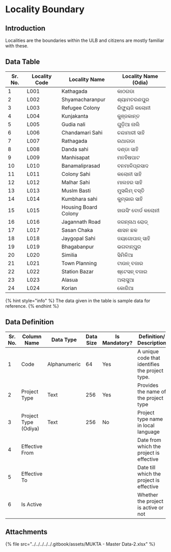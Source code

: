 # Locality Boundary

## Introduction

Localities are the boundaries within the ULB and citizens are mostly familiar with these.

## Data Table

| Sr. No. | Locality Code | Locality Name        | Locality Name (Odia) |
| ------- | ------------- | -------------------- | -------------------- |
| 1       | L001          | Kathagada            | କାଠଗଡା               |
| 2       | L002          | Shyamacharanpur      | ଶ୍ୟାମଚରଣପୁର          |
| 3       | L003          | Refugee Colony       | ରିଫ୍ୟୁଜି କଲୋନୀ       |
| 4       | L004          | Kunjakanta           | କୁଞ୍ଜକାନ୍ତ           |
| 5       | L005          | Gudia nali           | ଗୁଡ଼ିଆ ନାଲି           |
| 6       | L006          | Chandamari Sahi      | ଚନ୍ଦାମାରୀ ସାହି       |
| 7       | L007          | Rathagada            | ରଥାଗଡା               |
| 8       | L008          | Danda sahi           | ଦଣ୍ଡା ସାହି           |
| 9       | L009          | Manhisapat           | ମନହିଷପାଟ             |
| 10      | L010          | Banamaliprasad       | ବନମାଳିପ୍ରସାଦ         |
| 11      | L011          | Colony Sahi          | କଲୋନୀ ସାହି           |
| 12      | L012          | Malhar Sahi          | ମାଲହର ସାହି           |
| 13      | L013          | Muslm Basti          | ମୁସଲିମ୍ ବସ୍ତି        |
| 14      | L014          | Kumbhara sahi        | କୁମ୍ଭାର ସାହି         |
| 15      | L015          | Housing Board Colony | ହାଉସିଂ ବୋର୍ଡ କଲୋନୀ   |
| 16      | L016          | Jagannath Road       | ଜଗନ୍ନାଥ ରୋଡ୍         |
| 17      | L017          | Sasan Chaka          | ଶାସନ ଛକ              |
| 18      | L018          | Jaygopal Sahi        | ଜୟଗୋପାଳ୍ ସାହି        |
| 19      | L019          | Bhagabanpur          | ଭଗବାନ୍ପୁର            |
| 20      | L020          | Similia              | ସିମିଳିଆ              |
| 21      | L021          | Town Planning        | ଟାଉନ୍ ବଜାର           |
| 22      | L022          | Station Bazar        | ଷ୍ଟେସନ୍ ବଜାର         |
| 23      | L023          | Alasua               | ଅଲାସୁଆ               |
| 24      | L024          | Korian               | କୋରିଆ                |

{% hint style="info" %}
The data given in the table is sample data for reference.
{% endhint %}

## Data Definition

<table><thead><tr><th width="97">Sr. No.</th><th>Column Name</th><th>Data Type</th><th>Data Size</th><th>Is Mandatory?</th><th>Definition/ Description</th></tr></thead><tbody><tr><td>1</td><td>Code</td><td>Alphanumeric</td><td>64</td><td>Yes</td><td>A unique code that identifies the project type.</td></tr><tr><td>2</td><td>Project Type</td><td>Text</td><td>256</td><td>Yes</td><td>Provides the name of the project type </td></tr><tr><td>3</td><td>Project Type (Odiya)</td><td>Text</td><td>256</td><td>No</td><td>Project type name in local language</td></tr><tr><td>4</td><td>Effective From</td><td></td><td></td><td></td><td>Date from which the project is effective</td></tr><tr><td>5</td><td>Effective To</td><td></td><td></td><td></td><td>Date till which the project is effective</td></tr><tr><td>6</td><td>Is Active</td><td></td><td></td><td></td><td>Whether the project is active or not</td></tr></tbody></table>

## Attachments

{% file src="../../../../../.gitbook/assets/MUKTA - Master Data-2.xlsx" %}
